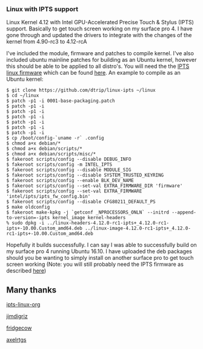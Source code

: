 ### Linux with IPTS support
Linux Kernel 4.12 with Intel GPU-Accelerated Precise Touch & Stylus (IPTS) support. Basically to get touch screen working on my surface pro 4. I  have gone through and updated the drivers to integrate with the changes of the kernel from 4.90-rc3 to 4.12-rcA

I've included the module, firmware and patches to compile kernel. I've also included ubuntu mainline patches for building
as an Ubuntu kernel, however this should be able to be applied to all distro's. You will need the the [IPTS linux firmware](https://github.com/axelrtgs/linux-firmware-ipts) which can be found [here](https://github.com/axelrtgs/linux-firmware-ipts). An example to compile as an Ubuntu kernel:
```
$ git clone https://github.com/dtrip/linux-ipts ~/linux
$ cd ~/linux
$ patch -p1 -i 0001-base-packaging.patch
$ patch -p1 -i 
$ patch -p1 -i 
$ patch -p1 -i 
$ patch -p1 -i 
$ patch -p1 -i 
$ patch -p1 -i 
$ cp /boot/config-`uname -r` .config
$ chmod a+x debian/*
$ chmod a+x debian/scripts/*
$ chmod a+x debian/scripts/misc/*
$ fakeroot scripts/config --disable DEBUG_INFO
$ fakeroot scripts/config -m INTEL_IPTS
$ fakeroot scripts/config --disable MODULE_SIG
$ fakeroot scripts/config --disable SYSTEM_TRUSTED_KEYRING
$ fakeroot scripts/config --enable BLK_DEV_NAME
$ fakeroot scripts/config --set-val EXTRA_FIRMWARE_DIR 'firmware'
$ fakeroot scripts/config --set-val EXTRA_FIRMWARE 'intel/ipts/ipts_fw_config.bin'
$ fakeroot scripts/config --disable CFG80211_DEFAULT_PS
$ make oldconfig
$ fakeroot make-kpkg -j `getconf _NPROCESSORS_ONLN` --initrd --append-to-version=-ipts kernel_image kernel-headers
% sudo dpkg -i ../linux-headers-4.12.0-rc1-ipts+_4.12.0-rc1-ipts+-10.00.Custom_amd64.deb ../linux-image-4.12.0-rc1-ipts+_4.12.0-rc1-ipts+-10.00.Custom_amd64.deb
```

Hopefully it builds successfully. I can say I was able to successfully build on my surface pro 4 running Ubuntu 16.10. I have uploaded the deb packages should you be wanting to simply install on another surface pro to get touch screen working (Note: you will still probably need the IPTS firmware as described [here](https://github.com/ipts-linux-org/ipts-linux-new/wiki))


## Many thanks
[ipts-linux-org](https://github.com/ipts-linux-org)

[jimdigriz](https://github.com/jimdigriz)

[fridgecow](https://github.com/fridgecow)

[axelrtgs](https://github.com/axelrtgs)
